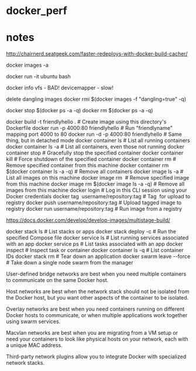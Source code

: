 # docker_perf

notes
=====


http://chairnerd.seatgeek.com/faster-redeploys-with-docker-build-cacher/

docker images -a 

docker run -it ubuntu bash

docker info
vfs - BAD!
devicemapper - slow!

delete dangling images
docker rmi $(docker images -f "dangling=true" -q)

docker stop $(docker ps -a -q)
docker rm $(docker ps -a -q)

docker build -t friendlyhello .  # Create image using this directory's Dockerfile
docker run -p 4000:80 friendlyhello  # Run "friendlyname" mapping port 4000 to 80
docker run -d -p 4000:80 friendlyhello         # Same thing, but in detached mode
docker container ls                                # List all running containers
docker container ls -a             # List all containers, even those not running
docker container stop <hash>           # Gracefully stop the specified container
docker container kill <hash>         # Force shutdown of the specified container
docker container rm <hash>        # Remove specified container from this machine
docker container rm $(docker container ls -a -q)         # Remove all containers
docker image ls -a                             # List all images on this machine
docker image rm <image id>            # Remove specified image from this machine
docker image rm $(docker image ls -a -q)   # Remove all images from this machine
docker login             # Log in this CLI session using your Docker credentials
docker tag <image> username/repository:tag  # Tag <image> for upload to registry
docker push username/repository:tag            # Upload tagged image to registry
docker run username/repository:tag                   # Run image from a registry

https://docs.docker.com/develop/develop-images/multistage-build/


docker stack ls                                            # List stacks or apps
docker stack deploy -c <composefile> <appname>  # Run the specified Compose file
docker service ls                 # List running services associated with an app
docker service ps <service>                  # List tasks associated with an app
docker inspect <task or container>                   # Inspect task or container
docker container ls -q                                      # List container IDs
docker stack rm <appname>                             # Tear down an application
docker swarm leave --force      # Take down a single node swarm from the manager


User-defined bridge networks are best when you need multiple
containers to communicate on the same Docker host.

Host networks are best when the network stack should not be isolated
from the Docker host, but you want other aspects of the container to
be isolated.

Overlay networks are best when you need containers running on
different Docker hosts to communicate, or when multiple applications
work together using swarm services.

Macvlan networks are best when you are migrating from a VM setup or
need your containers to look like physical hosts on your network, each
with a unique MAC address.

Third-party network plugins allow you to integrate Docker with
specialized network stacks.

